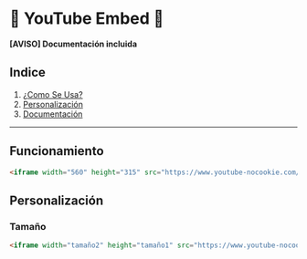 # 🔻 YouTube Embed 🔻
**[AVISO] Documentación incluida**

## Indice

1. [¿Como Se Usa?](#funcionamiento)
2. [Personalización](#personalización)
3. [Documentación](https://developers.google.com/youtube/documentation)
---

## Funcionamiento

```html
<iframe width="560" height="315" src="https://www.youtube-nocookie.com/embed/link-del-video" title="YouTube video player" frameborder="0" allow="accelerometer; autoplay; clipboard-write; encrypted-media; gyroscope; picture-in-picture" allowfullscreen></iframe>
```

<div> </div>

## Personalización

### Tamaño

```html
<iframe width="tamaño2" height="tamaño1" src="https://www.youtube-nocookie.com/embed/link-del-video" title="YouTube video player" frameborder="0" allow="accelerometer; autoplay; clipboard-write; encrypted-media; gyroscope; picture-in-picture" allowfullscreen></iframe> 

